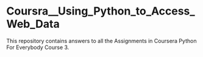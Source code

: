 # Coursra__Using_Python_to_Access_Web_Data

This repository contains answers to all the Assignments in Coursera Python For Everybody Course 3.
